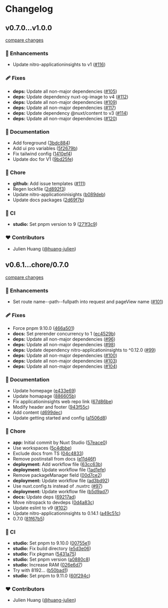 # Changelog


## v0.7.0...v1.0.0

[compare changes](https://github.com/huang-julien/nuxt-applicationinsights/compare/v0.7.0...chore/1.0.0)

### 🚀 Enhancements

- Update nitro-applicationinsights to v1 ([#116](https://github.com/huang-julien/nuxt-applicationinsights/pull/116))

### 🩹 Fixes

- **deps:** Update all non-major dependencies ([#105](https://github.com/huang-julien/nuxt-applicationinsights/pull/105))
- **deps:** Update dependency nuxt-og-image to v4 ([#112](https://github.com/huang-julien/nuxt-applicationinsights/pull/112))
- **deps:** Update all non-major dependencies ([#109](https://github.com/huang-julien/nuxt-applicationinsights/pull/109))
- **deps:** Update all non-major dependencies ([#117](https://github.com/huang-julien/nuxt-applicationinsights/pull/117))
- **deps:** Update dependency @nuxt/content to v3 ([#114](https://github.com/huang-julien/nuxt-applicationinsights/pull/114))
- **deps:** Update all non-major dependencies ([#120](https://github.com/huang-julien/nuxt-applicationinsights/pull/120))

### 📖 Documentation

- Add foreground ([3bdc884](https://github.com/huang-julien/nuxt-applicationinsights/commit/3bdc884))
- Add ui pro variables ([5f2679b](https://github.com/huang-julien/nuxt-applicationinsights/commit/5f2679b))
- Fix tailwind config ([1410ef4](https://github.com/huang-julien/nuxt-applicationinsights/commit/1410ef4))
- Update doc for V1 ([9bd25fe](https://github.com/huang-julien/nuxt-applicationinsights/commit/9bd25fe))

### 🏡 Chore

- **github:** Add issue templates ([#111](https://github.com/huang-julien/nuxt-applicationinsights/pull/111))
- Regen lockfile ([2d892f3](https://github.com/huang-julien/nuxt-applicationinsights/commit/2d892f3))
- Update nitro-applicationinisights ([b089deb](https://github.com/huang-julien/nuxt-applicationinsights/commit/b089deb))
- Update docs packages ([2d69f7b](https://github.com/huang-julien/nuxt-applicationinsights/commit/2d69f7b))

### 🤖 CI

- **studio:** Set pnpm version to 9 ([271f3c9](https://github.com/huang-julien/nuxt-applicationinsights/commit/271f3c9))

### ❤️ Contributors

- Julien Huang ([@huang-julien](http://github.com/huang-julien))

## v0.6.1...chore/0.7.0

[compare changes](https://github.com/huang-julien/nuxt-applicationinsights/compare/v0.6.1...chore/0.7.0)

### 🚀 Enhancements

- Set route name--path--fullpath into request and pageView name ([#101](https://github.com/huang-julien/nuxt-applicationinsights/pull/101))

### 🩹 Fixes

- Force pnpm 9.10.0 ([466a501](https://github.com/huang-julien/nuxt-applicationinsights/commit/466a501))
- **docs:** Set prerender concurrency to 1 ([ec4529b](https://github.com/huang-julien/nuxt-applicationinsights/commit/ec4529b))
- **deps:** Update all non-major dependencies ([#96](https://github.com/huang-julien/nuxt-applicationinsights/pull/96))
- **deps:** Update all non-major dependencies ([#98](https://github.com/huang-julien/nuxt-applicationinsights/pull/98))
- **deps:** Update dependency nitro-applicationinsights to ^0.12.0 ([#99](https://github.com/huang-julien/nuxt-applicationinsights/pull/99))
- **deps:** Update all non-major dependencies ([#100](https://github.com/huang-julien/nuxt-applicationinsights/pull/100))
- **deps:** Update all non-major dependencies ([#103](https://github.com/huang-julien/nuxt-applicationinsights/pull/103))
- **deps:** Update all non-major dependencies ([#104](https://github.com/huang-julien/nuxt-applicationinsights/pull/104))

### 📖 Documentation

- Update homepage ([e433e69](https://github.com/huang-julien/nuxt-applicationinsights/commit/e433e69))
- Update homapage ([886605b](https://github.com/huang-julien/nuxt-applicationinsights/commit/886605b))
- Fix applicationinsights web repo link ([67d86be](https://github.com/huang-julien/nuxt-applicationinsights/commit/67d86be))
- Modify header and footer ([943f55c](https://github.com/huang-julien/nuxt-applicationinsights/commit/943f55c))
- Add content ([d699dec](https://github.com/huang-julien/nuxt-applicationinsights/commit/d699dec))
- Update getting started and config ([a1506d8](https://github.com/huang-julien/nuxt-applicationinsights/commit/a1506d8))

### 🏡 Chore

- **app:** Initial commit by Nuxt Studio ([57eace0](https://github.com/huang-julien/nuxt-applicationinsights/commit/57eace0))
- Use workspaces ([5c4dbbe](https://github.com/huang-julien/nuxt-applicationinsights/commit/5c4dbbe))
- Exclude docs from TS ([04c4833](https://github.com/huang-julien/nuxt-applicationinsights/commit/04c4833))
- Remove postinstall from docs ([e11d46f](https://github.com/huang-julien/nuxt-applicationinsights/commit/e11d46f))
- **deployment:** Add workflow file ([63cc63b](https://github.com/huang-julien/nuxt-applicationinsights/commit/63cc63b))
- **deployment:** Update workflow file ([1ad1efe](https://github.com/huang-julien/nuxt-applicationinsights/commit/1ad1efe))
- Remove packageManager field ([00d7ce2](https://github.com/huang-julien/nuxt-applicationinsights/commit/00d7ce2))
- **deployment:** Update workflow file ([ad3bd92](https://github.com/huang-julien/nuxt-applicationinsights/commit/ad3bd92))
- Use nuxt.config.ts instead of .nuxtrc ([#97](https://github.com/huang-julien/nuxt-applicationinsights/pull/97))
- **deployment:** Update workflow file ([b5d9ad7](https://github.com/huang-julien/nuxt-applicationinsights/commit/b5d9ad7))
- **docs:** Update deps ([69217ad](https://github.com/huang-julien/nuxt-applicationinsights/commit/69217ad))
- Move nitropack to devdeps ([0d4a83c](https://github.com/huang-julien/nuxt-applicationinsights/commit/0d4a83c))
- Update eslint to v9 ([#102](https://github.com/huang-julien/nuxt-applicationinsights/pull/102))
- Update nitro-applicationinsights to 0.14.1 ([a49c51c](https://github.com/huang-julien/nuxt-applicationinsights/commit/a49c51c))
- 0.7.0 ([81f67b5](https://github.com/huang-julien/nuxt-applicationinsights/commit/81f67b5))

### 🤖 CI

- **studio:** Set pnpm to 9.10.0 ([00755e1](https://github.com/huang-julien/nuxt-applicationinsights/commit/00755e1))
- **studio:** Fix build directory ([e5d3e06](https://github.com/huang-julien/nuxt-applicationinsights/commit/e5d3e06))
- **studio:** Fix pkgman ([5431a75](https://github.com/huang-julien/nuxt-applicationinsights/commit/5431a75))
- **studio:** Set pnpm version ([a0880c8](https://github.com/huang-julien/nuxt-applicationinsights/commit/a0880c8))
- **studio:** Increase RAM ([026e6d7](https://github.com/huang-julien/nuxt-applicationinsights/commit/026e6d7))
- Try with 8192... ([b50bad1](https://github.com/huang-julien/nuxt-applicationinsights/commit/b50bad1))
- **studio:** Set pnpm to 9.11.0 ([60f294c](https://github.com/huang-julien/nuxt-applicationinsights/commit/60f294c))

### ❤️ Contributors

- Julien Huang ([@huang-julien](http://github.com/huang-julien))

